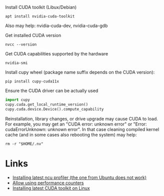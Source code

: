Install CUDA toolkit (Libux/Debian)
```
apt install nvidia-cuda-toolkit
```

Also may help: nvidia-cuda-dev, nvidia-cuda-gdb


Get installed CUDA version
```
nvcc --version
```

Get CUDA capabilities supported by the hardware
```
nvidia-smi
```

Install cupy wheel (package name suffix depends on the CUDA version):
```
pip install cupy-cuda11x
```

Ensure the CUDA driver can be actually used
```python
import cupy
cupy.cuda.get_local_runtime_version()
cupy.cuda.device.Device().compute_capability
```

Reinstallation, library changes, or drive upgrade may cause CUDA to load. 
For example, you may get an "CUDA error: unknown error" or "Error: cudaErrorUnknown: unknown error".
In that case cleaning compiled kernel cache (and in some cases also rebooting the system) may help:
```
rm -r "$HOME/.nv"
```

# Links

* [Installing latest ncu profiler (the one from Ubuntu does not work)](https://developer.nvidia.com/nvidia-development-tools-solutions-err_nvgpuctrperm-permission-issue-performance-counters)
* [Allow using performance counters](https://developer.nvidia.com/nvidia-development-tools-solutions-err_nvgpuctrperm-permission-issue-performance-counters)
* [Installing latest CUDA toolkit on Linux](https://docs.nvidia.com/cuda/cuda-installation-guide-linux/index.html)
